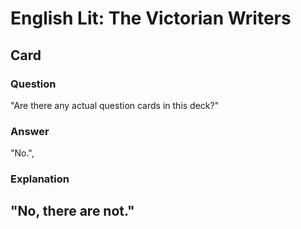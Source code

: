 # English Lit: The Victorian Writers

## Card 
### Question
"Are there any actual question cards in this deck?"
### Answer
"No.",
### Explanation
"No, there are not."
---